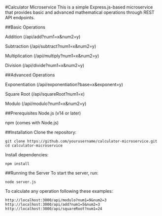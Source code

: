 #Calculator Microservice
This is a simple Express.js-based microservice that provides basic and advanced mathematical operations through REST API endpoints.

##Basic Operations

Addition (/api/add?num1=x&num2=y)

Subtraction (/api/subtract?num1=x&num2=y)

Multiplication (/api/multiply?num1=x&num2=y)

Division (/api/divide?num1=x&num2=y)

##Advanced Operations

Exponentiation (/api/exponentiation?base=x&exponent=y)

Square Root (/api/squareRoot?num1=x)

Modulo (/api/modulo?num1=x&num2=y)

##Prerequisites
Node.js (v14 or later)

npm (comes with Node.js)

##Installation
Clone the repository:

```
git clone https://github.com/yourusername/calculator-microservice.git
cd calculator-microservice
```

Install dependencies:

```
npm install
```

##Running the Server
To start the server, run:

```
node server.js
```

To calculate any operation following these examples:

```
http://localhost:3000/api/modulo?num1=9&num2=3
http://localhost:3000/api/add?num1=5&num2=3
http://localhost:3000/api/squareRoot?num1=24

```
